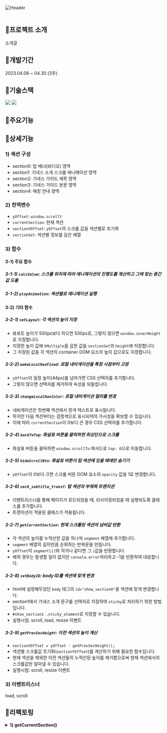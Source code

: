 ![Header](https://capsule-render.vercel.app/api?type=rect&color=341e11&text=Guinness&desc=바닐라%20자바스크립트로%20구현한%20기네스%20맥주%20소개%20앱&section=header&height=250&fontColor=ffffff&fontSize=60&fontAlignY=45&descAlignY=67&descSize=30)
<br><br>

## 📍프로젝트 소개
소개글

## 📍개발기간
2023.04.08 ~ 04.30 (3주)

## 📍기술스택
<div>
	<img src="https://img.shields.io/badge/JavaScript-F7DF1E?style=for-the-badge&logo=javascript&logoColor=black">
	<img src="https://img.shields.io/badge/CSS-1572B6?style=for-the-badge&logo=css3&logoColor=white">
</div>

## 📍주요기능

## 📍상세기능
### 1) 섹션 구성
- section0: 탑 배너(비디오) 영역
- section1: 기네스 소개 스크롤 애니메이션 영역
- section2: 기네스 가이드 제목 영역
- section3: 기네스 가이드 본문 영역
- section4: 매장 안내 영역

### 2) 전역변수
- `yOffset`: `window.scrollY`
- `currentSection`: 현재 섹션
- `sectionYOffset`: `yOffset`의 스크롤 값을 섹션별로 초기화
- `sectionSet`: 섹션별 정보를 담은 배열

### 3) 함수
#### 3-1) 주요 함수
##### 3-1-1) `calcValue`: 스크롤 위치에 따라 애니메이션의 진행도를 계산하고 그에 맞는 중간값 도출
##### 3-1-2) `playAnimation`: 섹션별로 애니메이션 실행

#### 3-2) 기타 함수
##### 3-2-1) `setLayout`: 각 섹션의 높이 지정
- 뷰포트 높이가 500px보다 작으면 500px로, 그렇지 않으면 `window.innerHeight`로 지정합니다.
- 지정한 높이 값에 `hMultiple`을 곱한 값을 `sectionSet`의 `height`에 저장합니다.
- 그 저장된 값을 각 섹션의 container DOM 요소의 높이 값으로도 지정합니다.

##### 3-2-2) `makeLocalNavFixed`: 로컬 내비게이션을 특정 시점부터 고정
- `yOffset`이 일정 높이(44px)를 넘어가면 CSS 선택자를 추가합니다.
- 그렇지 않으면 선택자를 제거하여 속성을 되돌립니다.

##### 3-2-3) `changeLocalNavColor`: 로컬 내비게이션 컬러를 변경
- 내비게이션은 첫번째 섹션에서 흰색 텍스트로 표시됩니다.
- 하지만 다음 섹션부터는 검정색으로 표시되어야 가시성을 확보할 수 있습니다.
- 이에 따라 `currentSection`이 0보다 큰 경우 CSS 선택자를 추가합니다.

##### 3-2-4) `backToTop`: 화살표 버튼을 클릭하면 최상단으로 스크롤
- 화살표 버튼을 클릭하면 `window.scrollTo` 메서드로 `top: 0`으로 이동합니다.

##### 3-2-5) `hideScrollBtn`: 화살표 버튼이 탑 섹션에 있을 때에만 숨기기
- `yOffset`이 0보다 크면 스크롤 버튼 DOM 요소의 `opacity` 값을 1로 변경합니다.

##### 3-2-6) `sec0_subtitle_transY`: 탑 섹션의 부제목 트랜지션
- 이벤트리스너를 통해 페이지가 로드되었을 때, 리사이징되었을 때 실행되도록 클래스를 추가합니다.
- 트랜지션이 적용된 클래스가 적용됩니다.

##### 3-2-7) `getCurrentSection`: 현재 스크롤된 섹션의 넘버값 반환
- 각 섹션의 높이를 누적산한 값을 하나씩 `segment` 배열에 추가합니다.
- `segment` 배열의 길이만큼 순회하는 반복문을 만듭니다.
- `yOffset`이 `segment[i]`와 작거나 같다면 그 `i`값을 반환합니다.
- 예외 경우는 발생할 일이 없지만 `console.error`처리하고 -1을 반환하여 대응합니다.

##### 3-2-8) `setBodyID`: body ID를 섹션에 맞게 변경
- html에 설정해두었던 `body` 태그의 `id="show_section0"`을 섹션에 맞게 변경합니다.
- section1에서 기네스 소개 문구를 선택자로 지정하여 `sticky`로 처리하기 위한 방법입니다.
- `#show_section1 .sticky_element`로 지정할 수 있습니다.
- 실행시점: scroll, load, resize 이벤트

##### 3-2-9) `getPrevSecHeight`: 이전 섹션의 높이 계산
- `sectionYOffset = yOffset - getPrevSecHeight();`
- 섹션별 스크롤값 초기화(`sectionYOffset`)를 계산하기 위해 필요한 함수입니다.
- 현재 섹션을 제외한 이전 섹션들의 누적산된 높이를 제거함으로써 현재 섹션에서의 스크롤값만 알아낼 수 있습니다.
- 실행시점: scroll, resize 이벤트



### 3) 이벤트리스너
load, scroll

## 📍리팩토링
<details>
	<p><summary><strong>1) getCurrentSection()</strong></summary></p>

<p>1-1) BEFORE</p>
	
  ```javascript
  const getCurrentSectionOriginal = function() {
      let segment = [
          sectionSet[0].height,
          sectionSet[0].height + sectionSet[1].height,
          sectionSet[0].height + sectionSet[1].height + sectionSet[2].height,
          sectionSet[0].height + sectionSet[1].height + sectionSet[2].height + sectionSet[3].height,
          sectionSet[0].height + sectionSet[1].height + sectionSet[2].height + sectionSet[3].height + sectionSet[4].height
      ];

      let section = 0;

      if (yOffset <= segment[0]) {
          section = 0;
      } else if ((yOffset > segment[0]) && (yOffset <= segment[1])) {
          section = 1;
      } else if ((yOffset > segment[1]) && (yOffset <= segment[2])) {
          section = 2;
      } else if ((yOffset > segment[2]) && (yOffset <= segment[3])) {
          section = 3;
      } else if ((yOffset > segment[3]) && (yOffset <= segment[4])) {
          section = 4;
      } else {
          console.error("[ERROR] getCurrentSection()");
      }
      return section;
  };
```

<p>1-2) AFTER</p>

  ```javascript
  const getCurrentSection = function() {
    const segment = [];
    let accumulatedHeight = 0;

    // 각 섹션의 높이를 누적하여 segment 배열에 추가
    for (let i = 0; i < sectionSet.length; i++) {
      accumulatedHeight += sectionSet[i].height;
      segment.push(accumulatedHeight);
    }

    // 현재 yOffset이 어느 섹션에 해당하는지 판별
    for (let i = 0; i < segment.length; i++) {
      if (yOffset <= segment[i]) {
        return i;
      }
    }

    // 발생할 일이 없지만~
    console.error("[ERROR] getCurrentSection()");
    return -1; // 유효하지 않은 값 반환
  }
```
</details>

